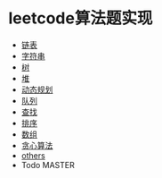 # leetcode算法题实现
- [链表](/list)
- [字符串](/string)
- [树](/tree)
- [堆](/stack)
- [动态规划](/dynamic_planning)
- [队列](/queue)
- [查找](/search)
- [排序](/sort)
- [数组](/array)
- [贪心算法](/greedy_algorithm)
- [others](/others)
- Todo
MASTER